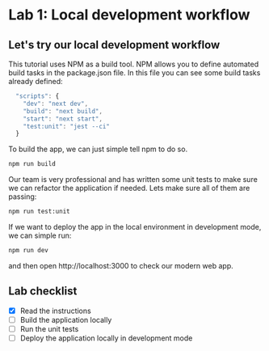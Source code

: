 # Lab 1: Local development workflow

## Let's try our local development workflow

This tutorial uses NPM as a build tool. NPM allows you to define automated build tasks in the package.json file. In this file you can see some build tasks already defined:

```javascript
  "scripts": {
    "dev": "next dev",
    "build": "next build",
    "start": "next start",
    "test:unit": "jest --ci"
  }
```

To build the app, we can just simple tell npm to do so.

```sh
npm run build
```

Our team is very professional and has written some unit tests to make sure we can refactor the application if needed. Lets make sure all of them are passing:

```sh
npm run test:unit
```

If we want to deploy the app in the local environment in development mode, we can simple run:

```sh
npm run dev
```

and then open http://localhost:3000 to check our modern web app.

## Lab checklist

- [x] Read the instructions
- [ ] Build the application locally
- [ ] Run the unit tests
- [ ] Deploy the application locally in development mode
